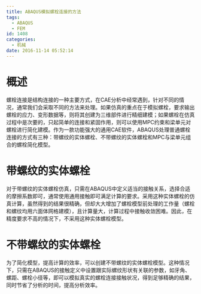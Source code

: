 ```yaml
---
title: ABAQUS模拟螺栓连接的方法
tags:
  - ABAQUS
  - FEM
id: 1408
categories:
  - 机械
date: 2016-11-14 05:52:14
---
```


# 概述

螺栓连接是结构连接的一种主要方式，在CAE分析中经常遇到，针对不同的情况，通常我们会采取不同的方法来处理。如果仿真的重点在于模拟螺栓，要求输出螺栓的应力、变形数据等，则将其创建为三维部件进行精细建模；如果螺栓在仿真过程中是次要的，只起简单的连接和紧固作用，则可以使用MPC约束和梁单元对螺栓进行简化建模。作为一款功能强大的通用CAE软件，ABAQUS处理普通螺栓连接的方式有三种：带螺纹的实体螺栓、不带螺纹的实体螺栓和MPC与梁单元组合的螺栓简化模型。

# 带螺纹的实体螺栓

对于带螺纹的实体螺栓仿真，只需在ABAQUS中定义适当的接触关系，选择合适的摩擦系数即可，通常使用通用接触即可满足计算的要求。采用这种实体螺栓的仿真计算，虽然得到的结果很精确，但却大大增加了螺栓模型前处理的工作量（螺栓和螺纹均用六面体网格建模），且计算量大，计算过程中接触收敛困难。因此，在精度要求不高的情况下，不采用这种实体螺栓模型。

# 不带螺纹的实体螺栓

为了简化模型，提高计算的效率，可以创建不带螺纹的实体螺栓模型。这种情况下，只需在ABAQUS的接触定义中设置跟实际螺纹形状有关联的参数，如牙角、螺距、螺栓小径等，即可以模拟真实的螺栓连接接触状况，得到足够精确的结果，同时节省了分析的时间，提高分析效率。